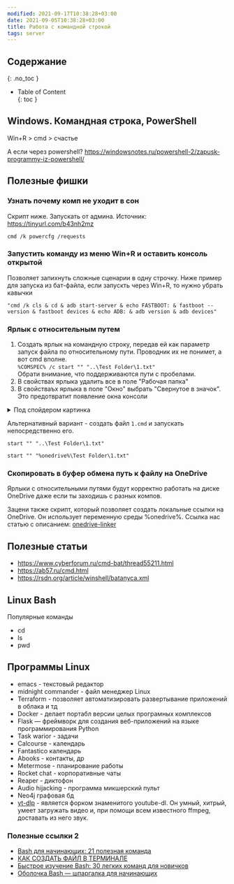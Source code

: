 ```yaml
---
modified: 2021-09-17T10:38:28+03:00
date: 2021-09-05T10:38:28+03:00
title: Работа с командной строкой
tags: server
---
```


## Содержание
{: .no_toc }
* Table of Content  
{: toc }

## Windows. Командная строка, PowerShell
Win+R > cmd > счастье

А если через powershell? <https://windowsnotes.ru/powershell-2/zapusk-programmy-iz-powershell/>

## Полезные фишки
### Узнать почему комп не уходит в сон
Скрипт ниже. Запускать от админа. Источник: <https://tinyurl.com/b43nh2mz>  
```
cmd /k powercfg /requests
```

### Запустить команду из меню Win+R и оставить консоль открытой
Позволяет запихнуть сложные сценарии в одну строчку. Ниже пример для запуска из бат-файла, если запускть через Win+R, то нужно убрать кавычки
```
"cmd /k cls & cd & adb start-server & echo FASTBOOT: & fastboot --version & fastboot devices & echo ADB: & adb version & adb devices"
```

### Ярлык с относительным путем
1. Создать ярлык на командную строку, передав ей как параметр запуск файла по относительному пути. Проводник их не понимет, а вот cmd вполне.   
```%COMSPEC% /c start "" "..\Test Folder\1.txt"```   
Обрати внимание, что поддерживаются пути с пробелами.
2. В свойствах ярлыка удалить все в поле "Рабочая папка"
3. В свойстваъх ярлыка в поле "Окно" выбрать "Свернутое в значок". Это предотвратит появление окна консоли

<details markdown="1"><summary markdown="0">Под спойдером картинка</summary>
![image](https://user-images.githubusercontent.com/17731587/140293941-fea0b2c8-0f0f-432c-8fad-9753c99496df.png)
</details>

Альтернативный вариант - создать файл ```1.cmd``` и запускать непосредственно его.

```start "" "..\Test Folder\1.txt"```

```start "" "%onedrive%\Test Folder\1.txt"```



### Скопировать в буфер обмена путь к файлу на OneDrive

Ярлыки с относительными путями будут корректно работать на диске OneDrive даже если ты заходишь с разных компов.

Зацени также скрипт, который позволяет создать локальные ссылки на OneDrive. Он использует переменную среды %onedrive%. Ссылка нас статью с описанием: [onedrive-linker](../projects/onedrive-linker.md)


## Полезные статьи
- <https://www.cyberforum.ru/cmd-bat/thread55211.html>
- <https://ab57.ru/cmd.html>
- <https://rsdn.org/article/winshell/batanyca.xml>



## Linux Bash
Популярные команды
- cd
- ls
- pwd


## Программы Linux
- emacs - текстовый редактор
- midnight commander - файл менеджер Linux
- Terraform - позволяет автоматизировать развертывание приложений в облака и тд
- Docker - делает портабл версии целых програмных комплексов
- Flask — фреймворк для создания веб-приложений на языке программирования Python
- Task warior - задачи
- Calcourse - календарь
- Fantastico календарь
- Abooks - контакты, др
- Metermose - планирование работы
- Rocket chat - корпоративные чаты
- Reaper - диктофон
- Audio hijacking - программа микшерский пульт
- Neo4j графовая бд
- [yt-dlp](https://github.com/yt-dlp/yt-dlp) - является форком знаменитого youtube-dl. Он умный, хитрый, умеет загружать видео и, при помощи всем известного ffmpeg, доставать из него звук.


### Полезные ссылки 2
- [Bash для начинающих: 21 полезная команда](https://habr.com/ru/company/ruvds/blog/445270/)
- [КАК СОЗДАТЬ ФАЙЛ В ТЕРМИНАЛЕ](https://losst.ru/kak-sozdat-fajl-v-terminale)
- [Быстрое изучение Bash: 30 легких команд для новичков](https://proglib.io/p/bash-commands-for-beginners)
- [Оболочка Bash — шпаргалка для начинающих](https://tproger.ru/translations/bash-cheatsheet/)
